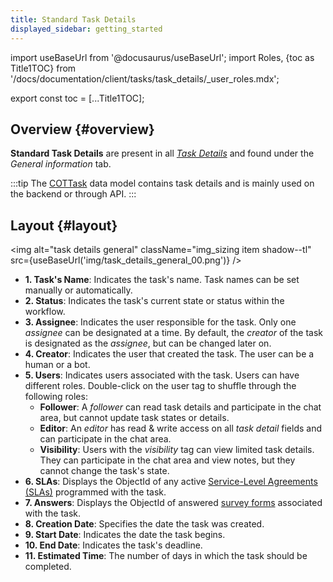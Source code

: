 ```yaml
---
title: Standard Task Details
displayed_sidebar: getting_started
---
```

import useBaseUrl from '@docusaurus/useBaseUrl'; 
import Roles, {toc as Title1TOC} from '/docs/documentation/client/tasks/task_details/_user_roles.mdx';

export const toc = [...Title1TOC];

## Overview {#overview}
**Standard Task Details** are present in all [_Task Details_](/docs/documentation/client/tasks/task_details) and found under the _General information_ tab.

:::tip
The [COTTask](/docs/documentation/models/tasks/model_tasks) data model contains task details and is mainly used on the backend or through API.
:::

## Layout {#layout}

<div className="container">
<div className="row">
<div className="col col--6">

<img alt="task details general" className="img_sizing item shadow--tl" src={useBaseUrl('img/task_details_general_00.png')} />
<br/>

</div>
<div className="col col--6">

- **<span className="badge badge--danger">1.</span> Task's Name**: Indicates the task's name. Task names can be set manually or automatically.
- **<span className="badge badge--danger">2.</span> Status**: Indicates the task's current state or status within the workflow.
- **<span className="badge badge--danger">3.</span> Assignee**: Indicates the user responsible for the task. Only one _assignee_ can be designated at a time. By default, the _creator_ of the task is designated as the _assignee_, but can be changed later on.
- **<span className="badge badge--danger">4.</span> Creator**: Indicates the user that created the task. The user can be a human or a bot.
- **<span className="badge badge--danger">5.</span> Users**: Indicates users associated with the task. Users can have different roles. Double-click on the user tag to shuffle through the following roles:
    - **Follower**: A _follower_ can read task details and participate in the chat area, but cannot update task states or details.
    - **Editor**: An _editor_ has read & write access on all _task detail_ fields and can participate in the chat area.
    - **Visibility**: Users with the _visibility_ tag can view limited task details. They can participate in the chat area and view notes, but they cannot change the task's state.
- **<span className="badge badge--danger">6.</span> SLAs**: Displays the ObjectId of any active [Service-Level Agreements (SLAs)](/docs/documentation/automation/sla) programmed with the task.
- **<span className="badge badge--danger">7.</span> Answers**: Displays the ObjectId of answered [survey forms](/docs/documentation/client/surveys/overview) associated with the task.
- **<span className="badge badge--danger">8.</span> Creation Date**: Specifies the date the task was created.
- **<span className="badge badge--danger">9.</span> Start Date**: Indicates the date the task begins.
- **<span className="badge badge--danger">10.</span> End Date**: Indicates the task's deadline.
- **<span className="badge badge--danger">11.</span> Estimated Time**: The number of days in which the task should be completed.


</div>
</div>
</div>


